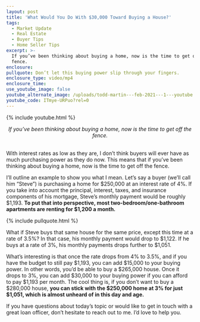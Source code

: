 ```yaml
---
layout: post
title: 'What Would You Do With $30,000 Toward Buying a House?'
tags:
  - Market Update
  - Real Estate
  - Buyer Tips
  - Home Seller Tips
excerpt: >-
  If you’ve been thinking about buying a home, now is the time to get off the
  fence.
enclosure:
pullquote: Don’t let this buying power slip through your fingers.
enclosure_type: video/mp4
enclosure_time:
use_youtube_image: false
youtube_alternate_image: /uploads/todd-martin---feb-2021---1---youtube.jpg
youtube_code: ITmye-URPuo?rel=0
---
```


{% include youtube.html %}

<center><em>If you&rsquo;ve been thinking about buying a home, now is the time to get off the fence.</em></center>

<center>&nbsp;</center>

With interest rates as low as they are, I don’t think buyers will ever have as much purchasing power as they do now. This means that if you’ve been thinking about buying a home, now is the time to get off the fence.&nbsp;

I’ll outline an example to show you what I mean. Let’s say a buyer (we’ll call him “Steve”) is purchasing a home for $250,000 at an interest rate of 4%. If you take into account the principal, interest, taxes, and insurance components of his mortgage, Steve’s monthly payment would be roughly $1,193. **To put that into perspective, most two-bedroom/one-bathroom apartments are renting for $1,200 a month.**&nbsp;

{% include pullquote.html %}

What if Steve buys that same house for the same price, except this time at a rate of 3.5%? In that case, his monthly payment would drop to $1,122. If he buys at a rate of 3%, his monthly payments drops further to $1,051.&nbsp;

What’s interesting is that once the rate drops from 4% to 3.5%, and if you have the budget to still pay $1,193, you can add $15,000 to your buying power. In other words, you’d be able to buy a $265,000 house. Once it drops to 3%, you can add $30,000 to your buying power if you can afford to pay $1,193 per month. The cool thing is, if you don’t want to buy a $280,000 house, **you can stick with the $250,000 home at 3% for just $1,051, which is almost unheard of in this day and age.&nbsp;**

If you have questions about today’s topic or would like to get in touch with a great loan officer, don’t hesitate to reach out to me. I’d love to help you.&nbsp;
